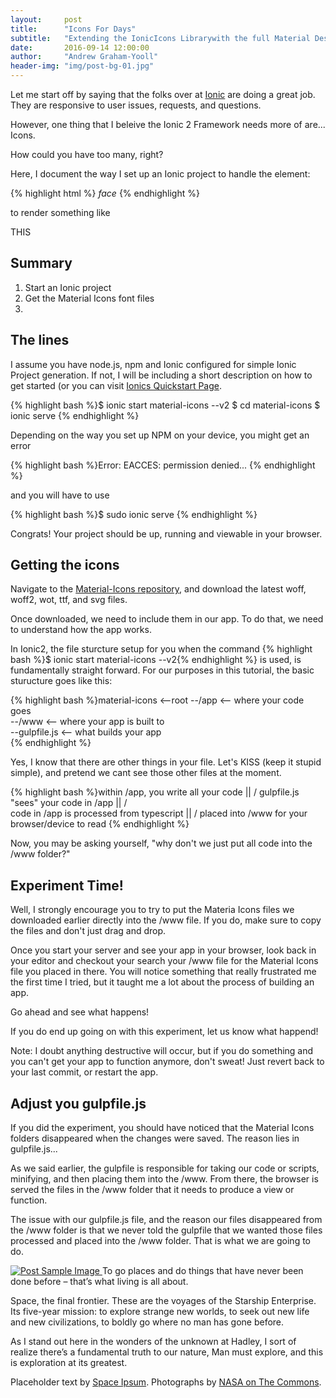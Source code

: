 ```yaml
---
layout:     post
title:      "Icons For Days"
subtitle:   "Extending the IonicIcons Librarywith the full Material Designs icons"
date:       2016-09-14 12:00:00
author:     "Andrew Graham-Yooll"
header-img: "img/post-bg-01.jpg"
---
```


<p>Let me start off by saying that the folks over at <a href="http://ionicframework.com/docs/v2/getting-started/installation/">Ionic</a> are doing a great job. They are responsive to user issues, requests, and questions.</p>

<p>However, one thing that I beleive the Ionic 2 Framework needs more of are... Icons.</p><p>  How could you have too many, right?</p>

<p>Here, I document the way I set up an Ionic project to handle the element:</p> {% highlight html %} <i class="material-icons">face</i> {% endhighlight %}
<p>to render something like </p>
<p>THIS</p>

<h2 class="section-heading">Summary</h2>
<ol>
	<li>Start an Ionic project</li>
	<li>Get the Material Icons font files</li>
	<li></li>
</ol>

<h2 class="section-heading">The lines</h2>

<p>I assume you have node.js, npm and Ionic configured for simple Ionic Project generation. If not, I will be including a short description on how to get started (or you can visit <a href="http://ionicframework.com/docs/v2/getting-started/installation/">Ionics Quickstart Page</a>.</p>

{% highlight bash %}$ ionic start material-icons --v2
$ cd material-icons
$ ionic serve
{% endhighlight %}

<p>Depending on the way you set up NPM on your device, you might get an error</p>
{% highlight bash %}Error: EACCES: permission denied...
{% endhighlight %}
<p>and you will have to use</p>

{% highlight bash %}$ sudo ionic serve
{% endhighlight %}

<p>Congrats! Your project should be up, running and viewable in your browser.</p>

<h2 class="section-heading">Getting the icons</h2>

<p>Navigate to the <a href="https://github.com/google/material-design-icons/tree/master/iconfont
">Material-Icons repository</a>, and download the latest woff, woff2, wot, ttf, and svg files.</p>

<p>Once downloaded, we need to include them in our app. To do that, we need to understand how the app works.</p>

<p>In Ionic2, the file sturcture setup for you when the command {% highlight bash %}$ ionic start material-icons --v2{% endhighlight %} is used, is fundamentally straight forward. For our purposes in this tutorial, the basic sturucture goes like this: </p>

{% highlight bash %}material-icons <--root
--/app <-- where your code goes       
--/www <-- where your app is built to        
--gulpfile.js <-- what builds your app  
{% endhighlight %}

<p>Yes, I know that there are other things in your file. Let's KISS (keep it stupid simple), and pretend we cant see those other files at the moment. </p>

{% highlight bash %}within /app, you write all your code
		   ||
		   \/
gulpfile.js "sees" your code in /app
		   ||
		   \/		
code in /app is processed from typescript
		   ||
		   \/
placed into /www for your browser/device to read
{% endhighlight %}

<p>Now, you may be asking yourself, "why don't we just put all code into the /www folder?"</p>

<h2 class="section-heading">Experiment Time!</h2>

<p>Well, I  strongly encourage you to try to put the Materia Icons files we downloaded earlier directly into the /www file. If you do, make sure to copy the files and don't just drag and drop.</p>

<p>Once you start your server and see your app in your browser, look back in your editor and checkout your search your /www file for the Material Icons file you placed in there. You will notice something that really frustrated me the first time I tried, but it taught me a lot about the process of building an app.</p>

<p>Go ahead and see what happens!</p>

<p>If you do end up going on with this experiment, let us know what happend!</p>

<p>Note: I doubt anything destructive will occur, but if you do something and you can't get your app to function anymore, don't sweat! Just revert back to your last commit, or restart the app.</p>


<h2 class="section-heading">Adjust you gulpfile.js</h2>

<p>If you did the experiment, you should have noticed that the Material Icons folders disappeared when the changes were saved. The reason lies in gulpfile.js...</p>

<p>As we said earlier, the gulpfile is responsible for taking our code or scripts, minifying, and then placing them into the /www. From there, the browser is served the files in the /www folder that it needs to produce a view or function.</p>

<p>The issue with our gulpfile.js file, and the reason our files disappeared from the /www folder is that we never told the gulpfile that we wanted those files processed and placed into the /www folder. That is what we are going to do.</p>

<a href="#">
    <img src="{{ site.baseurl }}/img/post-sample-image.jpg" alt="Post Sample Image">
</a>
<span class="caption text-muted">To go places and do things that have never been done before – that’s what living is all about.</span>

<p>Space, the final frontier. These are the voyages of the Starship Enterprise. Its five-year mission: to explore strange new worlds, to seek out new life and new civilizations, to boldly go where no man has gone before.</p>

<p>As I stand out here in the wonders of the unknown at Hadley, I sort of realize there’s a fundamental truth to our nature, Man must explore, and this is exploration at its greatest.</p>

<p>Placeholder text by <a href="http://spaceipsum.com/">Space Ipsum</a>. Photographs by <a href="https://www.flickr.com/photos/nasacommons/">NASA on The Commons</a>.</p>
